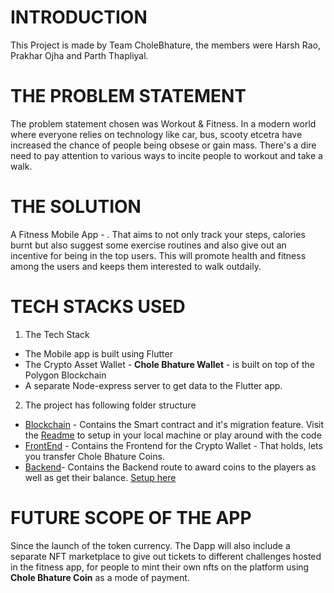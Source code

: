 # INTRODUCTION
This Project is made by Team CholeBhature, the members were Harsh Rao, Prakhar Ojha and Parth Thapliyal. 
# THE PROBLEM STATEMENT
The problem statement chosen was Workout & Fitness. In a modern world where everyone relies on technology like car, bus, scooty etcetra have increased the chance of people being obsese or gain mass. There's a dire need to pay attention to various ways to incite people to workout and take a walk.

# THE SOLUTION
A Fitness Mobile App - . That aims to not only track your steps, calories burnt but also suggest some exercise routines and also give out an incentive for being in the top users. This will promote health and fitness among the users and keeps them interested to walk outdaily. 

# TECH STACKS USED

 1. The Tech Stack
 * The Mobile app is built using Flutter
 * The Crypto Asset Wallet - **Chole Bhature Wallet** - is built on top of the Polygon Blockchain
 * A separate Node-express server to get data to the Flutter app.

2. The project has following folder structure
 * [Blockchain](./blockchain) - Contains the Smart contract and it's migration feature. Visit the [Readme](./blockchain/Readme.md) to setup in your local machine or play around with the code
 * [FrontEnd](./frontend) - Contains the Frontend for the Crypto Wallet - That holds, lets you transfer Chole Bhature Coins.
 * [Backend](./backend)- Contains the Backend route to award coins to the players as well as get their balance. [Setup here](./backend/Readme.md)

# FUTURE SCOPE OF THE APP

Since the launch of the token currency. The Dapp will also include a separate NFT marketplace to give out tickets to different challenges hosted in the fitness app, for people to mint their own nfts on the platform using **Chole Bhature Coin** as a mode of payment.
 
 